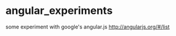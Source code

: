 angular_experiments
===================

some experiment with google's angular.js http://angularjs.org/#/list